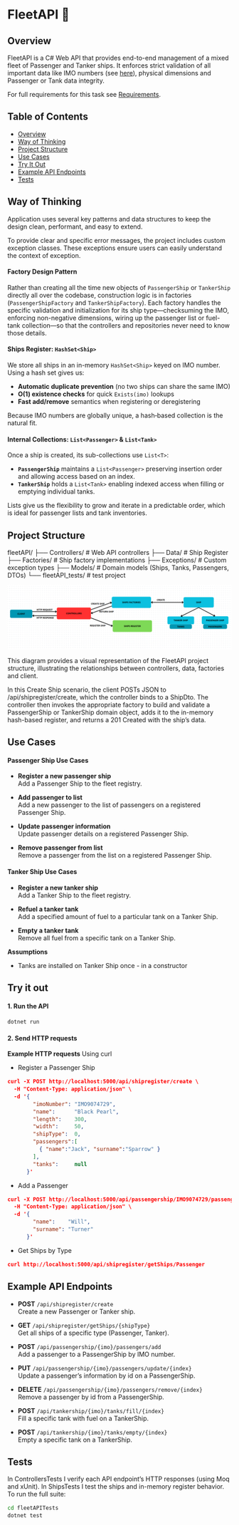 # FleetAPI 🚢

## Overview

FleetAPI is a C# Web API that provides end-to-end management of a mixed fleet of Passenger and Tanker ships. It enforces strict validation of all important data like IMO numbers (see [here](https://en.wikipedia.org/wiki/IMO_number)), physical dimensions and Passenger or Tank data integrity.  

For full requirements for this task see [Requirements](documentation/Requirements.pdf).  



## Table of Contents
- [Overview](#overview)
- [Way of Thinking](#way-of-thinking)
- [Project Structure](#project-structure)
- [Use Cases](#use-cases)
- [Try It Out](#try-it-out)
- [Example API Endpoints](#example-api-endpoints)
- [Tests](#tests)

## Way of Thinking

Application uses several key patterns and data structures to keep the design clean, performant, and easy to extend.

To provide clear and specific error messages, the project includes custom exception classes. These exceptions ensure users can easily understand the context of exception.

#### Factory Design Pattern  
Rather than creating all the time new objects of `PassengerShip` or `TankerShip` directly all over the codebase, construction logic is in factories (`PassengerShipFactory` and `TankerShipFactory`). Each factory handles the specific validation and initialization for its ship type—checksuming the IMO, enforcing non-negative dimensions, wiring up the passenger list or fuel-tank collection—so that the controllers and repositories never need to know those details.

#### Ships Register: `HashSet<Ship>`  
We store all ships in an in-memory `HashSet<Ship>` keyed on IMO number. Using a hash set gives us:
- **Automatic duplicate prevention** (no two ships can share the same IMO)  
- **O(1) existence checks** for quick `Exists(imo)` lookups  
- **Fast add/remove** semantics when registering or deregistering 

Because IMO numbers are globally unique, a hash‐based collection is the natural fit.

#### Internal Collections: `List<Passenger>` & `List<Tank>`  
Once a ship is created, its sub-collections use `List<T>`:
- **`PassengerShip`** maintains a `List<Passenger>` preserving insertion order and allowing access based on an index.  
- **`TankerShip`** holds a `List<Tank>`  enabling indexed access when filling or emptying individual tanks.

Lists give us the flexibility to grow and iterate in a predictable order, which is ideal for passenger lists and tank inventories.


## Project Structure

fleetAPI/
├── Controllers/       # Web API controllers
├── Data/              # Ship Register
├── Factories/         # Ship factory implementations
├── Exceptions/        # Custom exception types
├── Models/            # Domain models (Ships, Tanks, Passengers, DTOs)
└── fleetAPI_tests/    # test project


![Project Structure Diagram](documentation/diagram.png)

This diagram provides a visual representation of the FleetAPI project structure, illustrating the relationships between controllers, data, factories and client.

In this Create Ship scenario, the client POSTs JSON to /api/shipregister/create, which the controller binds to a ShipDto. The controller then invokes the appropriate factory to build and validate a PassengerShip or TankerShip domain object, adds it to the in-memory hash-based register, and returns a 201 Created with the ship’s data.

## Use Cases

#### Passenger Ship Use Cases

- **Register a new passenger ship**  
    Add a Passenger Ship to the fleet registry.

- **Add passenger to list**  
    Add a new passenger to the list of passengers on a registered Passenger Ship.

- **Update passenger information**  
    Update passenger details on a registered Passenger Ship.

- **Remove passenger from list**  
    Remove a passenger from the list on a registered Passenger Ship.

#### Tanker Ship Use Cases

- **Register a new tanker ship**  
    Add a Tanker Ship to the fleet registry.

- **Refuel a tanker tank**  
    Add a specified amount of fuel to a particular tank on a Tanker Ship.

- **Empty a tanker tank**  
    Remove all fuel from a specific tank on a Tanker Ship.


**Assumptions**

- Tanks are installed on Tanker Ship once - in a constructor

## Try it out

#### 1. **Run the API**  
   ```bash
   dotnet run
   ```

#### 2. **Send HTTP requests**

**Example HTTP requests**
Using curl

- Register a Passenger Ship
```json
curl -X POST http://localhost:5000/api/shipregister/create \
  -H "Content-Type: application/json" \
  -d '{
        "imoNumber": "IMO9074729",
        "name":      "Black Pearl",
        "length":    300,
        "width":     50,
        "shipType":  0,
        "passengers":[
          { "name":"Jack", "surname":"Sparrow" }
        ],
        "tanks":     null
      }'
```

- Add a Passenger
```json
curl -X POST http://localhost:5000/api/passengership/IMO9074729/passengers/add \
  -H "Content-Type: application/json" \
  -d '{
        "name":    "Will",
        "surname": "Turner"
      }'
```

- Get Ships by Type
```json
curl http://localhost:5000/api/shipregister/getShips/Passenger
```
## Example API Endpoints

- **POST** `/api/shipregister/create`  
  Create a new Passenger or Tanker ship.

- **GET** `/api/shipregister/getShips/{shipType}`  
  Get all ships of a specific type (Passenger, Tanker).

- **POST** `/api/passengership/{imo}/passengers/add`  
  Add a passenger to a PassengerShip by IMO number.

- **PUT** `/api/passengership/{imo}/passengers/update/{index}`  
  Update a passenger’s information by id on a PassengerShip.

- **DELETE** `/api/passengership/{imo}/passengers/remove/{index}`  
  Remove a passenger by id from a PassengerShip.

- **POST** `/api/tankership/{imo}/tanks/fill/{index}`  
  Fill a specific tank with fuel on a TankerShip.

- **POST** `/api/tankership/{imo}/tanks/empty/{index}`  
  Empty a specific tank on a TankerShip.

## Tests

In ControllersTests I verify each API endpoint’s HTTP responses (using Moq and xUnit). In ShipsTests I test the ships and in-memory register behavior. To run the full suite:

```bash
cd fleetAPITests
dotnet test
```


